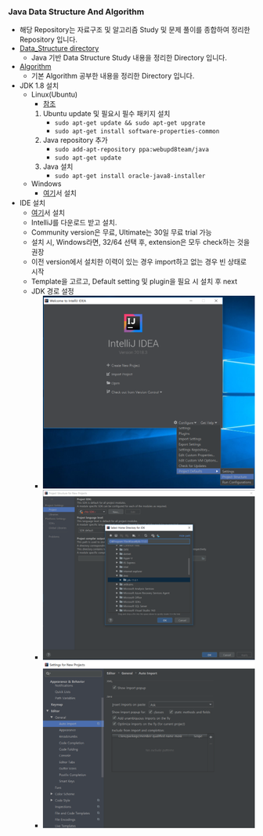### Java Data Structure And Algorithm
- 해당 Repository는 자료구조 및 알고리즘 Study 및 문제 풀이를 종합하여 정리한 Repository 입니다.
- <a href="https://github.com/hongjw1991/java-data_structure-algorithm/tree/master/Data_Structure">Data_Structure directory</a>
    - Java 기반 Data Structure Study 내용을 정리한 Directory 입니다.
- <a href="https://github.com/hongjw1991/java-data_structure-algorithm/tree/master/Algorithm">Algorithm</a>
    - 기본 Algorithm 공부한 내용을 정리한 Directory 입니다.
- JDK 1.8 설치
    - Linux(Ubuntu)
        - <a href="https://thishosting.rocks/install-java-ubuntu/">참조</a>
        1. Ubuntu update 및 필요시 필수 패키지 설치
            - ```sudo apt-get update && sudo apt-get upgrate```
            - ```sudo apt-get install software-properties-common```
        2. Java repository 추가
            - ```sudo add-apt-repository ppa:webupd8team/java```
            - ```sudo apt-get update```
        3. Java 설치
            - ```sudo apt-get install oracle-java8-installer```
    - Windows
        - <a href="https://www.oracle.com/technetwork/java/javase/downloads/jdk11-downloads-5066655.html">여기</a>서 설치
- IDE 설치
    - <a href="https://www.jetbrains.com/">여기</a>서 설치
    - IntelliJ를 다운로드 받고 설치.
    - Community version은 무료, Ultimate는 30일 무료 trial 가능
    - 설치 시, Windows라면, 32/64 선택 후, extension은 모두 check하는 것을 권장
    - 이전 version에서 설치한 이력이 있는 경우 import하고 없는 경우 빈 상태로 시작
    - Template을 고르고, Default setting 및 plugin을 필요 시 설치 후 next
    - JDK 경로 설정
        - ![Alt text](./md_images/intellj_set.png)
        - ![Alt text](./md_images/intellj_jdk_set.png)
        - ![Alt text](./md_images/intellj_setting_last.png)